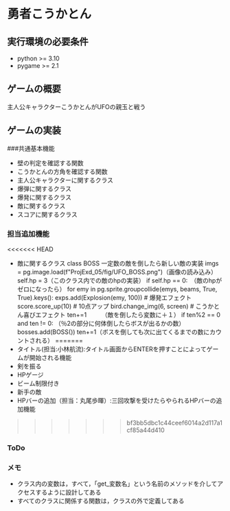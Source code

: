 # 勇者こうかとん
## 実行環境の必要条件
* python >= 3.10
* pygame >= 2.1

## ゲームの概要
主人公キャラクターこうかとんがUFOの親玉と戦う

## ゲームの実装
###共通基本機能
* 壁の判定を確認する関数
* こうかとんの方角を確認する関数
* 主人公キャラクターに関するクラス
* 爆弾に関するクラス　
* 爆発に関するクラス
* 敵に関するクラス
* スコアに関するクラス

### 担当追加機能
<<<<<<< HEAD
* 敵に関するクラス
class BOSS 一定数の敵を倒したら新しい敵の実装
imgs = pg.image.load(f"ProjExd_05/fig/UFO_BOSS.png")（画像の読み込み）
self.hp = 3（このクラス内での敵のhpの実装）
if self.hp == 0:　（敵のhpがゼロになったら）
for emy in pg.sprite.groupcollide(emys, beams, True, True).keys():
            exps.add(Explosion(emy, 100))  # 爆発エフェクト
            score.score_up(10)  # 10点アップ
            bird.change_img(6, screen)  # こうかとん喜びエフェクト
            ten+=1　　　（敵を倒したら変数に＋１）
if ten%2 == 0 and ten != 0:  （％2の部分に何体倒したらボスが出るかの数）
            bosses.add(BOSS())
            ten+=1（ボスを倒しても次に出てくるまでの数にカウントされる）
=======
* タイトル(担当:小林航流):タイトル画面からENTERを押すことによってゲームが開始される機能
* 剣を振る
* HPゲージ
* ビーム制限付き
* 新手の敵
* HPバーの追加（担当：丸尾歩暉）:三回攻撃を受けたらやられるHPバーの追加機能
>>>>>>> bf3bb5dbc1c44ceef6014a2d117a1cf85a44d410
### ToDo

### メモ
* クラス内の変数は，すべて，「get_変数名」という名前のメソッドを介してアクセスするように設計してある
* すべてのクラスに関係する関数は，クラスの外で定義してある
